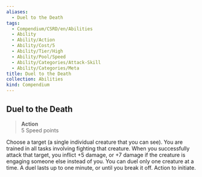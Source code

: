 ```yaml
---
aliases:
  - Duel to the Death
tags:
  - Compendium/CSRD/en/Abilities
  - Ability
  - Ability/Action
  - Ability/Cost/5
  - Ability/Tier/High
  - Ability/Pool/Speed
  - Ability/Categories/Attack-Skill
  - Ability/Categories/Meta
title: Duel to the Death
collection: Abilities
kind: Compendium
---
```

## Duel to the Death  
>**Action**  
>5 Speed points
  
Choose a target (a single individual creature that you can see). You are trained in all tasks involving fighting that creature. When you successfully attack that target, you inflict +5 damage, or +7 damage if the creature is engaging someone else instead of you. You can duel only one creature at a time. A duel lasts up to one minute, or until you break it off. Action to initiate.
